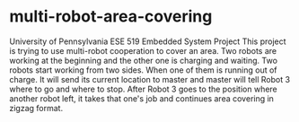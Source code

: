 # multi-robot-area-covering
University of Pennsylvania ESE 519 Embedded System Project
This project is trying to use multi-robot cooperation to cover an area. Two robots are working at the beginning and the other one is charging and waiting. Two robots start working from two sides. When one of them is running out of charge. It will send its current location to master and master will tell Robot 3 where to go and where to stop. After Robot 3 goes to the position where another robot left, it takes that one's job and continues area covering in zigzag format.


